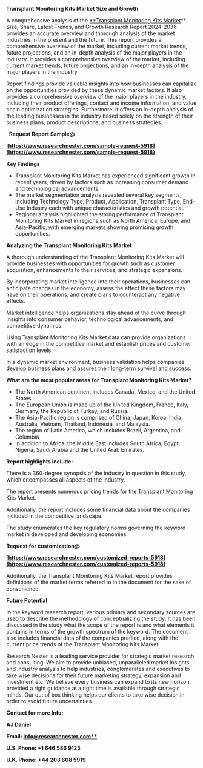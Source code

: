 ﻿<a name="_hlk161828143"></a>**Transplant Monitoring Kits Market Size and Growth**

A comprehensive analysis of the [**Transplant Monitoring Kits Market](https://www.researchnester.com/reports/transplant-monitoring-kits-market/5918)** Size, Share, Latest Trends, and Growth Research Report 2024-2036 provides an accurate overview and thorough analysis of the market industries in the present and the future. This report provides a comprehensive overview of the market, including current market trends, future projections, and an in-depth analysis of the major players in the industry. It provides a comprehensive overview of the market, including current market trends, future projections, and an in-depth analysis of the major players in the industry.

Report findings provide valuable insights into how businesses can capitalize on the opportunities provided by these dynamic market factors. It also provides a comprehensive overview of the major players in the industry, including their product offerings, contact and income information, and value chain optimization strategies. Furthermore, it offers an in-depth analysis of the leading businesses in the industry based solely on the strength of their business plans, product descriptions, and business strategies. 

` `**Request Report Sample@**   

[**https://www.researchnester.com/sample-request-5918](https://www.researchnester.com/sample-request-5918)** 

**Key Findings**

- Transplant Monitoring Kits Market has experienced significant growth in recent years, driven by factors such as increasing consumer demand and technological advancements.
- The market segmentation analysis revealed several key segments, including Technology Type, Product, Application, Transplant Type, End-Use Industry each with unique characteristics and growth potential.
- Regional analysis highlighted the strong performance of Transplant Monitoring Kits Market in regions such as North America, Europe, and Asia-Pacific, with emerging markets showing promising growth opportunities.

**Analyzing the Transplant Monitoring Kits Market** 

A thorough understanding of the Transplant Monitoring Kits Market will provide businesses with opportunities for growth such as customer acquisition, enhancements to their services, and strategic expansions.

By incorporating market intelligence into their operations, businesses can anticipate changes in the economy, assess the effect these factors may have on their operations, and create plans to counteract any negative effects.

Market intelligence helps organizations stay ahead of the curve through insights into consumer behavior, technological advancements, and competitive dynamics.

Using Transplant Monitoring Kits Market data can provide organizations with an edge in the competitive market and establish prices and customer satisfaction levels.

In a dynamic market environment, business validation helps companies develop business plans and assures their long-term survival and success.

**What are the most popular areas for Transplant Monitoring Kits Market?**

- The North American continent includes Canada, Mexico, and the United States.
- The European Union is made up of the United Kingdom, France, Italy, Germany, the Republic of Turkey, and Russia.
- The Asia-Pacific region is comprised of China, Japan, Korea, India, Australia, Vietnam, Thailand, Indonesia, and Malaysia.
- The region of Latin America, which includes Brazil, Argentina, and Columbia
- In addition to Africa, the Middle East includes South Africa, Egypt, Nigeria, Saudi Arabia and the United Arab Emirates.

**Report highlights include:**

There is a 360-degree synopsis of the industry in question in this study, which encompasses all aspects of the industry.

The report presents numerous pricing trends for the Transplant Monitoring Kits Market.

Additionally, the report includes some financial data about the companies included in the competitive landscape.

The study enumerates the key regulatory norms governing the keyword market in developed and developing economies.

**Request for customization@** 

[**https://www.researchnester.com/customized-reports-5918](https://www.researchnester.com/customized-reports-5918)** 

Additionally, the Transplant Monitoring Kits Market report provides definitions of the market terms referred to in the document for the sake of convenience. 

**Future Potential**

In the keyword research report, various primary and secondary sources are used to describe the methodology of conceptualizing the study. It has been discussed in the study what the scope of the report is and what elements it contains in terms of the growth spectrum of the keyword. The document also includes financial data of the companies profiled, along with the current price trends of the Transplant Monitoring Kits Market. 

Research Nester is a leading service provider for strategic market research and consulting. We aim to provide unbiased, unparalleled market insights and industry analysis to help industries, conglomerates and executives to take wise decisions for their future marketing strategy, expansion and investment etc. We believe every business can expand to its new horizon, provided a right guidance at a right time is available through strategic minds. Our out of box thinking helps our clients to take wise decision in order to avoid future uncertainties.

**Contact for more Info:**

**AJ Daniel**

**Email: [info@researchnester.com**](mailto:info@researchnester.com)**

**U.S. Phone: +1 646 586 9123** 

**U.K. Phone: +44 203 608 5919**
